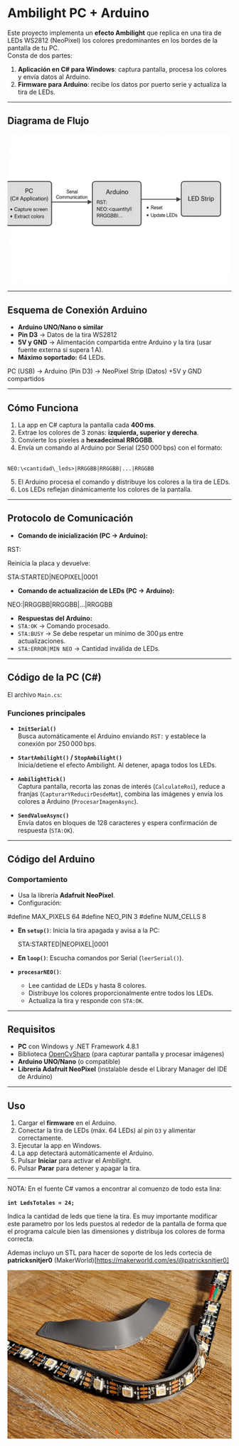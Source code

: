 # Ambilight PC + Arduino

Este proyecto implementa un **efecto Ambilight** que replica en una tira de LEDs WS2812 (NeoPixel) los colores predominantes en los bordes de la pantalla de tu PC.  
Consta de dos partes:

1. **Aplicación en C# para Windows**: captura pantalla, procesa los colores y envía datos al Arduino.
2. **Firmware para Arduino**: recibe los datos por puerto serie y actualiza la tira de LEDs.

---

## Diagrama de Flujo

![Flujo del Sistema](c655a209-0047-43d6-acc4-74b345dee0fb.png)

---

## Esquema de Conexión Arduino

- **Arduino UNO/Nano o similar**
- **Pin D3** → Datos de la tira WS2812  
- **5V y GND** → Alimentación compartida entre Arduino y la tira (usar fuente externa si supera 1 A).  
- **Máximo soportado:** 64 LEDs.


PC (USB) → Arduino (Pin D3) → NeoPixel Strip (Datos)
+5V y GND compartidos


---

## Cómo Funciona

1. La app en C# captura la pantalla cada **400 ms**.
2. Extrae los colores de 3 zonas: **izquierda, superior y derecha**.
3. Convierte los píxeles a **hexadecimal RRGGBB**.
4. Envía un comando al Arduino por Serial (250 000 bps) con el formato:
```

NEO:\<cantidad\_leds>|RRGGBB|RRGGBB|...|RRGGBB

```
5. El Arduino procesa el comando y distribuye los colores a la tira de LEDs.
6. Los LEDs reflejan dinámicamente los colores de la pantalla.

---

## Protocolo de Comunicación

- **Comando de inicialización (PC → Arduino):**


RST:


Reinicia la placa y devuelve:


STA\:STARTED|NEOPIXEL|0001



- **Comando de actualización de LEDs (PC → Arduino):**

NEO:<cantidad>|RRGGBB|RRGGBB|...|RRGGBB



- **Respuestas del Arduino:**
- `STA:OK` → Comando procesado.
- `STA:BUSY` → Se debe respetar un mínimo de 300 µs entre actualizaciones.
- `STA:ERROR|MIN NEO` → Cantidad inválida de LEDs.

---

## Código de la PC (C#)

El archivo `Main.cs`:

### Funciones principales

- **`InitSerial()`**  
Busca automáticamente el Arduino enviando `RST:` y establece la conexión por 250 000 bps.

- **`StartAmbilight()` / `StopAmbilight()`**  
Inicia/detiene el efecto Ambilight. Al detener, apaga todos los LEDs.

- **`AmbilightTick()`**  
Captura pantalla, recorta las zonas de interés (`CalculateRoi`), reduce a franjas (`CapturarYReducirDesdeMat`), combina las imágenes y envía los colores a Arduino (`ProcesarImagenAsync`).

- **`SendValueAsync()`**  
Envía datos en bloques de 128 caracteres y espera confirmación de respuesta (`STA:OK`).

---

## Código del Arduino

### Comportamiento

- Usa la librería **Adafruit NeoPixel**.
- Configuración:

#define MAX_PIXELS 64
#define NEO_PIN    3
#define NUM_CELLS  8


* **En `setup()`**:
  Inicia la tira apagada y avisa a la PC:


  STA:STARTED|NEOPIXEL|0001


* **En `loop()`**:
  Escucha comandos por Serial (`leerSerial()`).

* **`procesarNEO()`**:

  * Lee cantidad de LEDs y hasta 8 colores.
  * Distribuye los colores proporcionalmente entre todos los LEDs.
  * Actualiza la tira y responde con `STA:OK`.

---

## Requisitos

* **PC** con Windows y .NET Framework 4.8.1
* Biblioteca [OpenCvSharp](https://github.com/shimat/opencvsharp) (para capturar pantalla y procesar imágenes)
* **Arduino UNO/Nano** (o compatible)
* **Librería Adafruit NeoPixel** (instalable desde el Library Manager del IDE de Arduino)

---

## Uso

1. Cargar el **firmware** en el Arduino.
2. Conectar la tira de LEDs (máx. 64 LEDs) al pin `D3` y alimentar correctamente.
3. Ejecutar la app en Windows.
4. La app detectará automáticamente el Arduino.
5. Pulsar **Iniciar** para activar el Ambilight.
6. Pulsar **Parar** para detener y apagar la tira.

---

NOTA: En el fuente C# vamos a encontrar al comuenzo de todo esta lina:

**`int LedsTotales = 24;`**

Indica la cantidad de leds que tiene la tira. Es muy importante modificar este parametro por los leds puestos al rededor de la pantalla de forma que el programa calcule bien las dimensiones y distribuja los colores de forma correcta.

Ademas incluyo un STL para hacer de soporte de los leds cortecia de **patricksnitjer0** (MakerWorld)[https://makerworld.com/es/@patricksnitjer0]

![Flujo del Sistema](c655a209-0047-43d6-acc4-74b345dee0fc.png)



